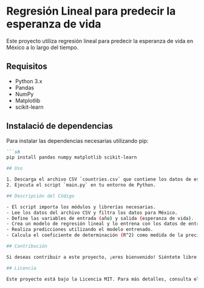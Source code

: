 # Regresión Lineal para predecir la esperanza de vida

Este proyecto utiliza regresión lineal para predecir la esperanza de vida en México a lo largo del tiempo.

## Requisitos
- Python 3.x
- Pandas
- NumPy
- Matplotlib
- scikit-learn

## Instalació de dependencias
Para instalar las dependencias necesarias utilizando pip:

````markdown
```sh
pip install pandas numpy matplotlib scikit-learn

## Uso

1. Descarga el archivo CSV `countries.csv` que contiene los datos de esperanza de vida por país y año.
2. Ejecuta el script `main.py` en tu entorno de Python.

## Descripción del Código

- El script importa los módulos y librerías necesarias.
- Lee los datos del archivo CSV y filtra los datos para México.
- Define las variables de entrada (año) y salida (esperanza de vida).
- Crea un modelo de regresión lineal y lo entrena con los datos de entrada y salida.
- Realiza predicciones utilizando el modelo entrenado.
- Calcula el coeficiente de determinación (R^2) como medida de la precisión del modelo.

## Contribución

Si deseas contribuir a este proyecto, ¡eres bienvenido! Siéntete libre de hacer un fork del repositorio, hacer cambios y enviar un pull request.

## Licencia

Este proyecto está bajo la Licencia MIT. Para más detalles, consulta el archivo `LICENSE`.